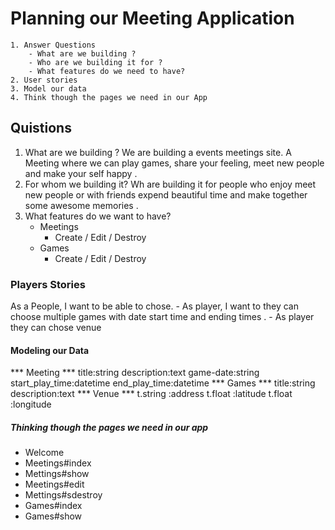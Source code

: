 # Planning our Meeting Application 
	1. Answer Questions
		- What are we building ?
		- Who are we building it for ?
		- What features do we need to have?
	2. User stories
	3. Model our data
	4. Think though the pages we need in our App

## Quistions 
1. What are we building ? We are building a events meetings site. A Meeting where we can play games, share your feeling, meet new people and make your self happy .
2. For whom we building it? Wh are building it for people who enjoy meet new people or with friends expend beautiful time and make together some awesome memories .
3. What features do we want to have?
	- Meetings 
		- Create / Edit / Destroy
	- Games
		- Create / Edit / Destroy

### Players Stories
As a People, I want to be able to chose. 
	- As player, I want to they can choose multiple games with date start time and ending times .
	- As player they can chose venue 

#### Modeling our Data
*** Meeting ***
	title:string 
	description:text
	game-date:string
	start_play_time:datetime
	end_play_time:datetime
*** Games ***
	title:string
	description:text
*** Venue ***
	  t.string :address
	  t.float :latitude
	  t.float :longitude


##### Thinking though the pages we need in our app
- Welcome 
- Meetings#index
- Mettings#show
- Meetings#edit
- Mettings#sdestroy
- Games#index
- Games#show

